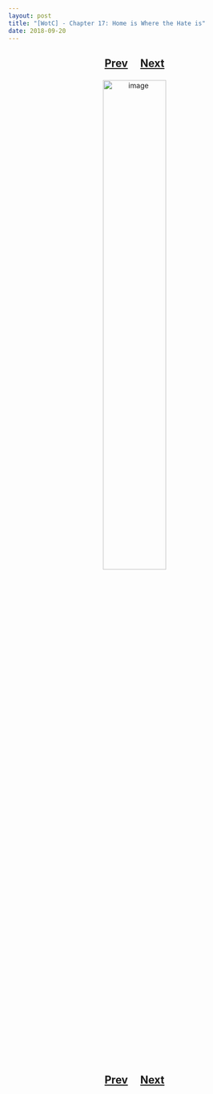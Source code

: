 ```yaml
---
layout: post
title: "[WotC] - Chapter 17: Home is Where the Hate is"
date: 2018-09-20
---
```


<h2>
  <p style="text-align:center;">
    <a href="/wingsofthechorus/archive/2018/09/14/chapter16">Prev</a>
    &nbsp;&nbsp;&nbsp;
    <a href="/wingsofthechorus/archive/2018/09/25/chapter18">Next</a>
  </p>
</h2>

<p style="text-align:center;">
  <img src="/wingsofthechorus/images/comics/c17.png" width="50%" alt="image"/>
</p>

<h2>
  <p style="text-align:center;">
    <a href="/wingsofthechorus/archive/2018/09/14/chapter16">Prev</a>
    &nbsp;&nbsp;&nbsp;
    <a href="/wingsofthechorus/archive/2018/09/25/chapter18">Next</a>
  </p>
</h2>

